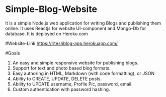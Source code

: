 # Simple-Blog-Website
It is a simple Node.js web application for writing Blogs and publishing them online. It uses Reactjs for website UI-component and Mongo-Db for database.
It is deployed on Heroku.com

#Website-Link
https://riteshblog-app.herokuapp.com/

#Goals
1. An easy and simple responsive website for publishing blogs.
2. Support for text and photo based blog formats.
3. Easy authoring in HTML, Markdown (with code formatting), or JSON
4. Abiltiy to CREATE, UPDATE, DELETE posts.
5. Ability to UPDATE username, Profile Pic, password, email.
6. Custom authentication with password hashing.


